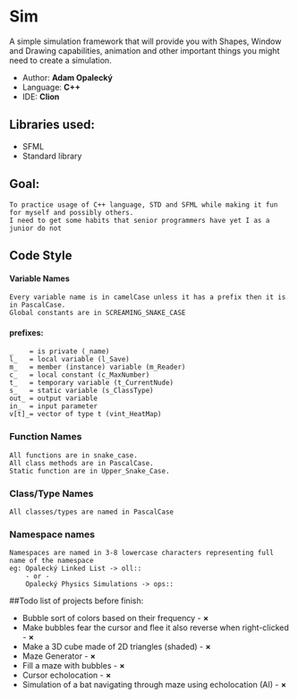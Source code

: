 # Sim

A simple simulation framework that will provide you with Shapes, Window and Drawing capabilities, animation and other
important things you might need to create a simulation.

- Author: **Adam Opalecký**
- Language: **C++**
- IDE: **Clion**

## Libraries used:

- SFML
- Standard library

## Goal:

    To practice usage of C++ language, STD and SFML while making it fun for myself and possibly others.
    I need to get some habits that senior programmers have yet I as a junior do not

## Code Style
#### Variable Names

    Every variable name is in camelCase unless it has a prefix then it is in PascalCase. 
    Global constants are in SCREAMING_SNAKE_CASE

#### prefixes:

    _    = is private (_name)
    l_   = local variable (l_Save)
    m_   = member (instance) variable (m_Reader)
    c_   = local constant (c_MaxNumber)
    t_   = temporary variable (t_CurrentNude)
    s_   = static variable (s_ClassType)
    out_ = output variable
    in_  = input parameter
    v[t]_= vector of type t (vint_HeatMap)

### Function Names

    All functions are in snake_case.
    All class methods are in PascalCase.
    Static function are in Upper_Snake_Case.

### Class/Type Names

    All classes/types are named in PascalCase

### Namespace names

    Namespaces are named in 3-8 lowercase characters representing full name of the namespace
    eg: Opalecký Linked List -> oll::
        - or -    
        Opalecký Physics Simulations -> ops::

##Todo list of projects before finish:
- Bubble sort of colors based on their frequency - **×**
- Make bubbles fear the cursor and flee it also reverse when right-clicked - **×**
- Make a 3D cube made of 2D triangles (shaded) - **×**
- Maze Generator - **×**
- Fill a maze with bubbles - **×**
- Cursor echolocation - **×**
- Simulation of a bat navigating through maze using echolocation (AI) - **×**
